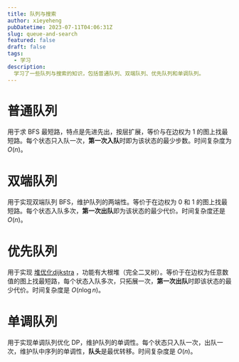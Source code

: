 ```yaml
---
title: 队列与搜索
author: xieyeheng
pubDatetime: 2023-07-11T04:06:31Z
slug: queue-and-search
featured: false
draft: false
tags:
  - 学习
description:
  学习了一些队列与搜索的知识，包括普通队列、双端队列、优先队列和单调队列。
---
```


# 普通队列

用于求 BFS 最短路，特点是先进先出，按层扩展，等价与在边权为 $1$ 的图上找最短路。每个状态只入队一次，**第一次入队**时即为该状态的最少步数。时间复杂度为 $O(n)$。

# 双端队列

用于实现双端队列 BFS，维护队列的两端性。等价于在边权为 $0$ 和 $1$ 的图上找最短路。每个状态入队多次，**第一次出队**即为该状态的最少代价。时间复杂度还是 $O(n)$。

# 优先队列

用于实现 [堆优化dijkstra](https://oi-wiki.org/graph/shortest-path/#dijkstra-%E7%AE%97%E6%B3%95) ，功能有大根堆（完全二叉树）。等价于在边权为任意数值的图上找最短路，每个状态入队多次，只拓展一次，**第一次出队**时即该状态的最少代价。时间复杂度是 $O(n \log n)$。

# 单调队列

用于实现单调队列优化 DP，维护队列的单调性。每个状态只入队一次，出队一次，维护队中序列的单调性，**队头**是最优转移。时间复杂度是 $O(n)$。